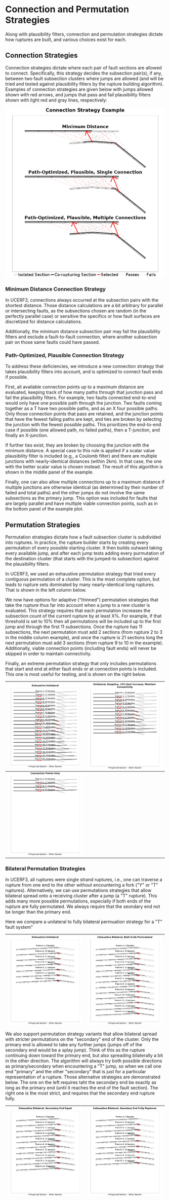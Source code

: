 # Connection and Permutation Strategies

Along with plausibility filters, connection and permutation strategies dictate how ruptures are built, and various choices exist for each.

## Connection Strategies

Connection strategies dictate where each pair of fault sections are allowed to connect. Specifically, this strategy decides the subsection pair(s), if any, between two fault subsection clusters where jumps are allowed (and will be tried and tested against plausibility filters by the rupture building algorithm). Examples of connection strategies are given below with jumps allowed shown with red arrows, and jumps that pass and fail plausibility filters shown with light red and gray lines, respectively:

![Connection Strategies](conn_combined.png)

### Minimum Distance Connection Strategy

In UCERF3, connections always occurred at the subsection pairs with the shortest distance. Those distance calculations are a bit arbitrary for parallel or intersecting faults, as the subsections chosen are random (in the perfectly parallel case) or sensitive the specifics or how fault surfaces are discretized for distance calculations.

Additionally, the minimum distance subsection pair may fail the plausibility filters and exclude a fault-to-fault connection, where another subsection pair on those same faults could have passed.

### Path-Optimized, Plausible Connection Strategy

To address these deficiencies, we introduce a new connection strategy that takes plausibility filters into account, and is optimized to connect fault ends if possible.

First, all available connection points up to a maximum distance are evaluated, keeping track of how many paths through that junction pass and fail the plausibility filters. For example, two faults connected end-to-end would only have one possible path through the junction. Two faults coming together as a T have two possible paths, and as an X four possible paths. Only those connection points that pass are retained, and the junction points that have the fewest failing paths are kept, and ties are broken by selecting the junction with the fewest possible paths. This prioritizes the end-to-end case if possible (one allowed path, no failed paths), then a T-junction, and finally an X-junction.

If further ties exist, they are broken by choosing the junction with the minimum distance. A special case to this rule is applied if a scalar value plausibility filter is included (e.g., a Coulomb filter) and there are multiple junctions with nearly-identical distances (within 2km). In that case, the one with the better scalar value is chosen instead. The result of this algorithm is shown in the middle panel of the example.

Finally, one can also allow multiple connections up to a maximum distance if multiple junctions are otherwise identical (as determined by their number of failed and total paths) and the other jumps do not involve the same subsections as the primary jump. This option was included for faults that are largely parallel and have multiple viable connection points, such as in the bottom panel of the example plot.

## Permutation Strategies

Permutation strategies dictate how a fault subsection cluster is subdivided into ruptures. In practice, the rupture builder starts by creating every permutation of every possible starting cluster. It then builds outward taking every available jump, and after each jump tests adding every purmutation of the destination cluster (that starts with the jumped-to subsection) against the plausibility filters.

In UCERF3, we used an exhaustive permutation strategy that tried every contiguous permutation of a cluster. This is the most complete option, but leads to rupture sets dominated by many nearly-identical long ruptures. That is shown in the left column below.

We now have options for adaptive ("thinned") permutation strategies that take the rupture thus far into account when a jump to a new cluster is evaluated. This strategy requires that each permutation increases the subsection count of the current rupture by at least X%. For example, if that threshold is set to 10% then all permutations will be included up to the first jump and through the first 11 subsections. Once the rupture has 11 subsections, the next permutation must add 2 sections (from rupture 2 to 3 in the middle column example), and once the rupture is 21 sections long the next permutation must add 3 sections (from rupture 9 to 10 in the example). Additionally, viable connection points (including fault ends) will never be skipped in order to maintain connectivity.

Finally, an extreme permutation strategy that only includes permutations that start and end at either fault ends or at connection points is included. This one is most useful for testing, and is shown on the right below.

| ![Exhaustive](perm_strat_exhaustive.png) | ![Adaptive](perm_strat_adaptive.png) |
|-----|-----|
| ![Connection Points](perm_strat_conn_points.png) |  |

### Bilateral Permutation Strategies

In UCERF3, all ruptures were single strand ruptures, i.e., one can traverse a rupture from one end to the other without encountering a fork ("Y" or "T" ruptures). Alternatively, we can use permutations strategies that allow bilateral spread onto a receiving cluster after a jump (a "T" rupture). This adds many more possible permutations, especially if both ends of the rupture are fully permutated. We always require that the seondary end not be longer than the primary end.

Here we compare a unilateral to fully bilateral permuation strategy for a "T" fault system"

| ![Unilateral](perm_strat_bilateral_unilateral.png) | ![Bilateral](perm_strat_bilateral_all.png) |
|-----|-----|

We also support permutation strategy variants that allow bilateral spread with stricter permutations on the "secondary" end of the cluster.  Only the primary end is allowed to take any further jumps (jumps off of the secondary end would be a splay jump). Think of this as the rupture continuing down toward the primary end, but also spreading bilaterally a bit in the other direction. The algorithm will always try both possible directions as primary/secondary when encountering a "T" jump, so when we call one end "primary" and the other "secondary" that is just for a particular representation of a rupture. Those alternative strategies are demonstrated below. The one on the left requires taht the secondary end be exactly as long as the primary end (until it reaches the end of the fault section). The right one is the most strict, and requires that the secondary end rupture fully.

| ![Equal Length](perm_strat_bilateral_equal_len.png) | ![Single Full](perm_strat_bilateral_single_full.png) |
|-----|-----|
